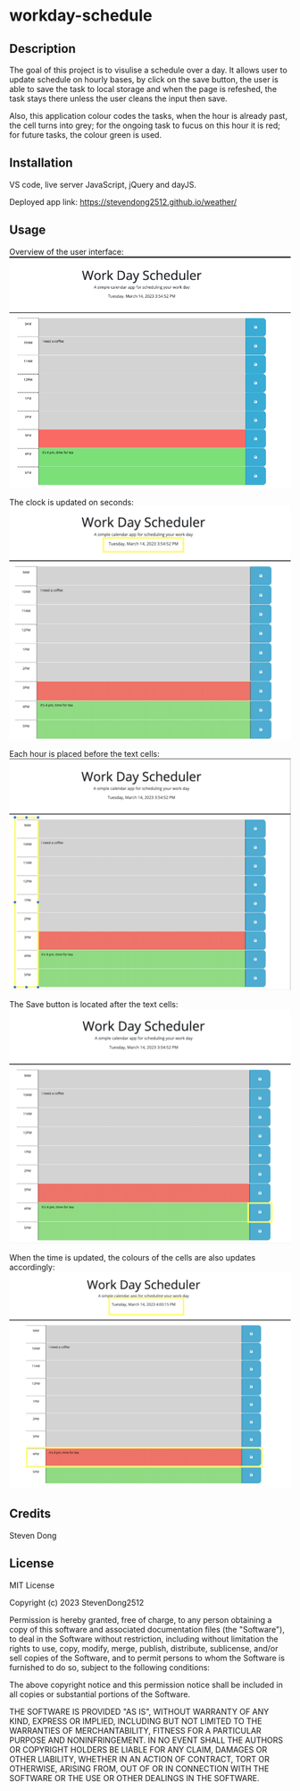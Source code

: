 # workday-schedule


## Description

The goal of this project is to visulise a schedule over a day. It allows user to update schedule on hourly bases, by click on the save button, the user is able to save the task to local storage and when the page is refeshed, the task stays there unless the user cleans the input then save. 

Also, this application colour codes the tasks, when the hour is already past, the cell turns into grey; for the ongoing task to fucus on this hour it is red; for future tasks, the colour green is used. 

## Installation

VS code, live server JavaScript, jQuery and dayJS. 

Deployed app link: https://stevendong2512.github.io/weather/

## Usage
Overview of the user interface: 
![Overview](./screenshots/Overview.png)

The clock is updated on seconds: 
![Clock](./screenshots/datentime.png)

Each hour is placed before the text cells: 
![Hours](./screenshots/9to5.png)

The Save button is located after the text cells:
![text input](./screenshots/Savebtn.png)

When the time is updated, the colours of the cells are also updates accordingly: 
![changing time](./screenshots/Timeupdate.png)

## Credits

Steven Dong

## License

MIT License

Copyright (c) 2023 StevenDong2512

Permission is hereby granted, free of charge, to any person obtaining a copy
of this software and associated documentation files (the "Software"), to deal
in the Software without restriction, including without limitation the rights
to use, copy, modify, merge, publish, distribute, sublicense, and/or sell
copies of the Software, and to permit persons to whom the Software is
furnished to do so, subject to the following conditions:

The above copyright notice and this permission notice shall be included in all
copies or substantial portions of the Software.

THE SOFTWARE IS PROVIDED "AS IS", WITHOUT WARRANTY OF ANY KIND, EXPRESS OR
IMPLIED, INCLUDING BUT NOT LIMITED TO THE WARRANTIES OF MERCHANTABILITY,
FITNESS FOR A PARTICULAR PURPOSE AND NONINFRINGEMENT. IN NO EVENT SHALL THE
AUTHORS OR COPYRIGHT HOLDERS BE LIABLE FOR ANY CLAIM, DAMAGES OR OTHER
LIABILITY, WHETHER IN AN ACTION OF CONTRACT, TORT OR OTHERWISE, ARISING FROM,
OUT OF OR IN CONNECTION WITH THE SOFTWARE OR THE USE OR OTHER DEALINGS IN THE
SOFTWARE.
